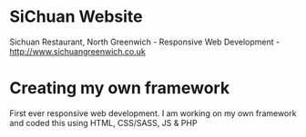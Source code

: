 # SiChuan Website
Sichuan Restaurant, North Greenwich - Responsive Web Development - http://www.sichuangreenwich.co.uk
# 
# 
# Creating my own framework
First ever responsive web development. I am working on my own framework and coded this using HTML, CSS/SASS, JS & PHP
